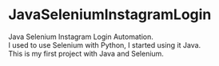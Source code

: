 # JavaSeleniumInstagramLogin
Java Selenium Instagram Login Automation. <br />
I used to use Selenium with Python, I started using it Java. <br />This is my first project with Java and Selenium.
